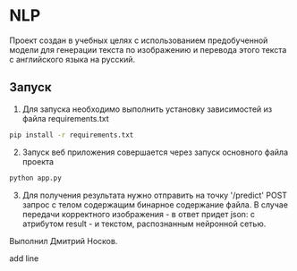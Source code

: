 # NLP

Проект создан в учебных целях с использованием предобученной модели для генерации текста по изображению и перевода этого
текста с английского языка на русский.

## Запуск

1. Для запуска необходимо выполнить установку зависимостей из файла requirements.txt
```bash
pip install -r requirements.txt
```
2. Запуск веб приложения совершается через запуск основного файла проекта
```bash
python app.py
```
3. Для получения результата нужно отправить на точку '/predict' POST запрос c телом содержащим бинарное содержание файла.
В случае передачи корректного изображения - в ответ придет json: с атрибутом result - и текстом, распознанным
нейронной сетью.

Выполнил Дмитрий Носков.


add line
